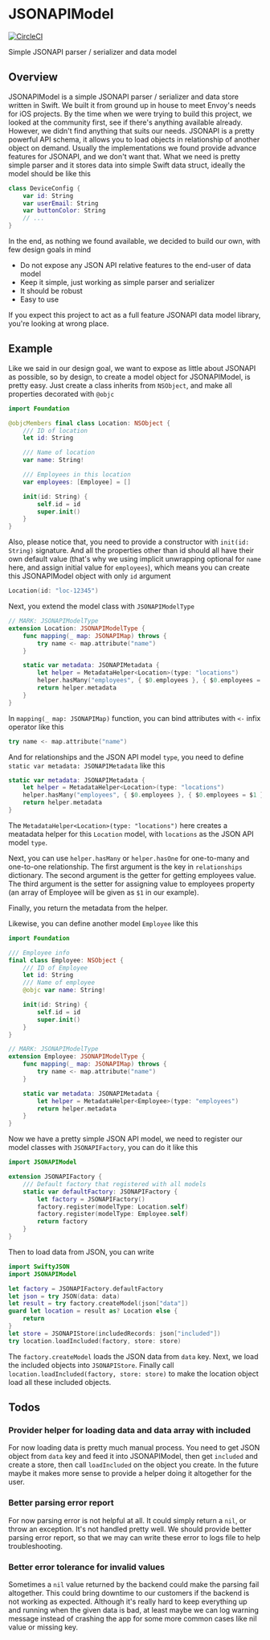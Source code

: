 # JSONAPIModel

[![CircleCI](https://circleci.com/gh/envoy/JSONAPIModel.svg?style=svg)](https://circleci.com/gh/envoy/JSONAPIModel)

Simple JSONAPI parser / serializer and data model

## Overview

JSONAPIModel is a simple JSONAPI parser / serializer and data store written in Swift. We built it from ground up in house to meet Envoy's needs for iOS projects. By the time when we were trying to build this project, we looked at the community first, see if there's anything available already. However, we didn't find anything that suits our needs. JSONAPI is a pretty powerful API schema, it allows you to load objects in relationship of another object on demand. Usually the implementations we found provide advance features for JSONAPI, and we don't want that. What we need is pretty simple parser and it stores data into simple Swift data struct, ideally the model should be like this

```Swift
class DeviceConfig {
    var id: String
    var userEmail: String
    var buttonColor: String
    // ...
}
```

In the end, as nothing we found available, we decided to build our own, with few design goals in mind

 - Do not expose any JSON API relative features to the end-user of data model
 - Keep it simple, just working as simple parser and serializer
 - It should be robust
 - Easy to use

If you expect this project to act as a full feature JSONAPI data model library, you're looking at wrong place.

## Example

Like we said in our design goal, we want to expose as little about JSONAPI as possible, so by design, to create a model object for JSONAPIModel, is pretty easy. Just create a class inherits from `NSObject`, and make all properties decorated with `@objc`

```Swift
import Foundation

@objcMembers final class Location: NSObject {
    /// ID of location
    let id: String

    /// Name of location
    var name: String!

    /// Employees in this location
    var employees: [Employee] = []

    init(id: String) {
        self.id = id
        super.init()
    }
}
```

Also, please notice that, you need to provide a constructor with `init(id: String)` signature. And all the properties other than id should all have their own default value (that's why we using implicit unwrapping optional for `name` here, and assign initial value for `employees`), which means you can create this JSONAPIModel object with only `id` argument

```Swift
Location(id: "loc-12345")
```

Next, you extend the model class with `JSONAPIModelType`

```Swift
// MARK: JSONAPIModelType
extension Location: JSONAPIModelType {
    func mapping(_ map: JSONAPIMap) throws {
        try name <- map.attribute("name")
    }

    static var metadata: JSONAPIMetadata {
        let helper = MetadataHelper<Location>(type: "locations")
        helper.hasMany("employees", { $0.employees }, { $0.employees = $1 })
        return helper.metadata
    }
}
```

In `mapping(_ map: JSONAPIMap)` function, you can bind attributes with `<-` infix operator like this

```Swift
try name <- map.attribute("name")
```

And for relationships and the JSON API model `type`, you need to define `static var metadata: JSONAPIMetadata` like this

```Swift
static var metadata: JSONAPIMetadata {
    let helper = MetadataHelper<Location>(type: "locations")
    helper.hasMany("employees", { $0.employees }, { $0.employees = $1 })
    return helper.metadata
}
```

The `MetadataHelper<Location>(type: "locations")` here creates a meatadata helper for this `Location` model, with `locations` as the JSON API model `type`.

Next, you can use `helper.hasMany` or `helper.hasOne` for one-to-many and one-to-one relationship. The first argument is the key in `relationships` dictionary. The second argument is the getter for getting employees value. The third argument is the setter for assigning value to employees property (an array of Employee will be given as `$1` in our example).

Finally, you return the metadata from the helper.

Likewise, you can define another model `Employee` like this

```Swift
import Foundation

/// Employee info
final class Employee: NSObject {
    /// ID of Employee
    let id: String
    /// Name of employee
    @objc var name: String!

    init(id: String) {
        self.id = id
        super.init()
    }
}

// MARK: JSONAPIModelType
extension Employee: JSONAPIModelType {
    func mapping(_ map: JSONAPIMap) throws {
        try name <- map.attribute("name")
    }

    static var metadata: JSONAPIMetadata {
        let helper = MetadataHelper<Employee>(type: "employees")
        return helper.metadata
    }
}
```

Now we have a pretty simple JSON API model, we need to register our model classes with `JSONAPIFactory`, you can do it like this

```Swift
import JSONAPIModel

extension JSONAPIFactory {
    /// Default factory that registered with all models
    static var defaultFactory: JSONAPIFactory {
        let factory = JSONAPIFactory()
        factory.register(modelType: Location.self)
        factory.register(modelType: Employee.self)
        return factory
    }
}
```

Then to load data from JSON, you can write

```Swift
import SwiftyJSON
import JSONAPIModel

let factory = JSONAPIFactory.defaultFactory
let json = try JSON(data: data)
let result = try factory.createModel(json["data"])
guard let location = result as? Location else {
    return
}
let store = JSONAPIStore(includedRecords: json["included"])
try location.loadIncluded(factory, store: store)
```

The `factory.createModel` loads the JSON data from `data` key. Next, we load the included objects into `JSONAPIStore`. Finally call `location.loadIncluded(factory, store: store)` to make the location object load all these included objects.

## Todos

### Provider helper for loading data and data array with included

For now loading data is pretty much manual process. You need to get JSON object from `data` key and feed it into JSONAPIModel, then get `included` and create a store, then call `loadIncluded` on the object you create. In the future maybe it makes more sense to provide a helper doing it altogether for the user.

### Better parsing error report

For now parsing error is not helpful at all. It could simply return a `nil`, or throw an exception. It's not handled pretty well. We should provide better parsing error report, so that we may can write these error to logs file to help troubleshooting.

### Better error tolerance for invalid values

Sometimes a `nil` value returned by the backend could make the parsing fail altogether. This could bring downtime to our customers if the backend is not working as expected. Although it's really hard to keep everything up and running when the given data is bad, at least maybe we can log warning message instead of crashing the app for some more common cases like nil value or missing key.
 
